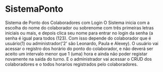 # SistemaPonto
Sistema de Ponto dos Colaboradores com Login
O Sistema inicia com a escolha do nome do colaborador ou sobrenome com três primeiras letras iniciais ou mais, e depois clica seu nome para entrar no login da 
senha (a senha é igual para todos (123).
Com isso depende do colaborador que é usuário(1) ou administrador('2' são Leonardo, Paula e Alexey).
O usuário vai acessar o registro dos horário do ponto do colaborador, e não deverá ser aceito um intervalo menor que 1 (uma) hora e ainda não poder registar novamente na saida do turno. 
E o administrador vai acessar o CRUD dos colaboradores e o todos horarios registrados pelo colaboradores.

